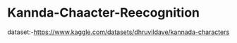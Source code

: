 # Kannda-Chaacter-Reecognition
dataset:-https://www.kaggle.com/datasets/dhruvildave/kannada-characters
